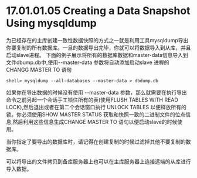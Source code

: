 # 17.01.01.05 Creating a Data Snapshot Using mysqldump

为已经存在的主库创建一致性数据快照的方式之一就是利用工具mysqldump导出你要复制的所有数据库。一旦的数据导出完毕，你就可以将数据导入到从库，并且启动slave进程。
   下面的例子展示将所有的数据库数据和master-data信息导入到 文件dbump.db中,使用--master-data 参数将自动添加启动slave 进程的CHANGG MASTER TO 语句
```
shell> mysqldump --all-databases --master-data > dbdump.db
```
如果你在导出数据的时候没有使用 --master-data 参数，那么就需要在执行导出命令之前另起一个会话手工锁住所有的表(使用FLUSH TABLES WITH READ LOCK),然后退出或者在第二个会话窗口执行 UNLOCK TABLES 以便释放所有的锁。你必须使用SHOW MASTER STATUS 获取和快照一致的二进制文件的位点信息,然后利用这些信息生成CHANGE MASTER TO 语句以便启动slave的时候使用。

当你指定了要导出的数据库时，请记得在创建复制的时候过滤掉其他不要复制的数据库。

可以将导出的文件拷贝到备库服务器上也可以在主库服务器上连接远端的从库进行导入数据。